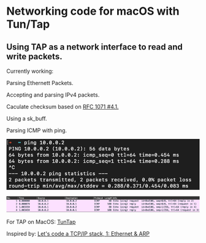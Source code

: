 # Networking code for macOS with Tun/Tap

## Using TAP as a network interface to read and write packets.

Currently working:

<p>Parsing Ethernett Packets.</p>
<p>Accepting and parsing IPv4 packets.</p>
<p>Caculate checksum based on <a href="https://datatracker.ietf.org/doc/html/rfc1071#section-4.1">RFC 1071 #4.1.</a></p>
<p>Using a sk_buff.</p>
<p>Parsing ICMP with ping.</p>

![alt text](https://github.com/joexbayer/Networking_c/blob/main/pictures/icmp_cli.png?raw=true)

![alt text](https://github.com/joexbayer/Networking_c/blob/main/pictures/icmp_wireshark.png?raw=true)


For TAP on MacOS: <a href="http://tuntaposx.sourceforge.net/">TunTap</a>

Inspired by: <a href="https://www.saminiir.com/lets-code-tcp-ip-stack-1-ethernet-arp/">Let's code a TCP/IP stack, 1: Ethernet & ARP</a>
